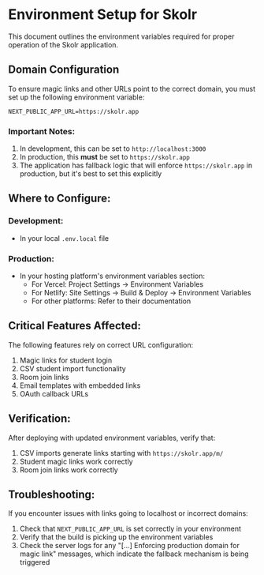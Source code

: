 # Environment Setup for Skolr

This document outlines the environment variables required for proper operation of the Skolr application.

## Domain Configuration

To ensure magic links and other URLs point to the correct domain, you must set up the following environment variable:

```
NEXT_PUBLIC_APP_URL=https://skolr.app
```

### Important Notes:

1. In development, this can be set to `http://localhost:3000`
2. In production, this **must** be set to `https://skolr.app`
3. The application has fallback logic that will enforce `https://skolr.app` in production, but it's best to set this explicitly

## Where to Configure:

### Development:
- In your local `.env.local` file

### Production:
- In your hosting platform's environment variables section:
  - For Vercel: Project Settings → Environment Variables
  - For Netlify: Site Settings → Build & Deploy → Environment Variables
  - For other platforms: Refer to their documentation

## Critical Features Affected:

The following features rely on correct URL configuration:

1. Magic links for student login
2. CSV student import functionality
3. Room join links
4. Email templates with embedded links
5. OAuth callback URLs

## Verification:

After deploying with updated environment variables, verify that:

1. CSV imports generate links starting with `https://skolr.app/m/`
2. Student magic links work correctly
3. Room join links work correctly

## Troubleshooting:

If you encounter issues with links going to localhost or incorrect domains:

1. Check that `NEXT_PUBLIC_APP_URL` is set correctly in your environment
2. Verify that the build is picking up the environment variables
3. Check the server logs for any "[...] Enforcing production domain for magic link" messages, which indicate the fallback mechanism is being triggered